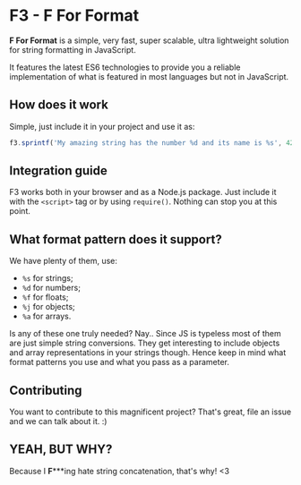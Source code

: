# F3 - F For Format

**F For Format** is a simple, very fast, super scalable, ultra lightweight solution for string formatting in JavaScript.

It features the latest ES6 technologies to provide you a reliable implementation of what is featured in most languages but not in JavaScript.


## How does it work

Simple, just include it in your project and use it as:

```js
f3.sprintf('My amazing string has the number %d and its name is %s', 42, 'Bob');
```

## Integration guide
F3 works both in your browser and as a Node.js package. Just include it with the `<script>` tag or by using `require()`. Nothing can stop you at this point.

## What format pattern does it support?
We have plenty of them, use:
* `%s` for strings;
* `%d` for numbers;
* `%f` for floats;
* `%j` for objects;
* `%a` for arrays.

Is any of these one truly needed? Nay.. Since JS is typeless most of them are just simple string conversions. They get interesting to include objects and array representations in your strings though. Hence keep in mind what format patterns you use and what you pass as a parameter.

## Contributing
You want to contribute to this magnificent project? That's great, file an issue and we can talk about it. :)

## YEAH, BUT WHY?

Because I **F*****ing hate string concatenation, that's why! <3
